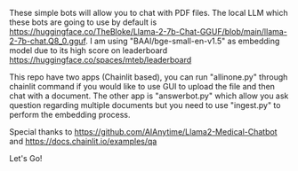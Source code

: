 These simple bots will allow you to chat with PDF files. The local LLM which these bots are going to use by default is https://huggingface.co/TheBloke/Llama-2-7b-Chat-GGUF/blob/main/llama-2-7b-chat.Q8_0.gguf. I am using "BAAI/bge-small-en-v1.5" as embedding model due to its high score on leaderboard https://huggingface.co/spaces/mteb/leaderboard

This repo have two apps (Chainlit based), you can run "allinone.py" through chainlit command if you would like to use GUI to upload the file and then chat with a document. The other app is "answerbot.py"  which allow you ask question regarding multiple documents but you need to use "ingest.py" to perform the embedding process.

Special thanks to https://github.com/AIAnytime/Llama2-Medical-Chatbot and https://docs.chainlit.io/examples/qa

Let's Go!

